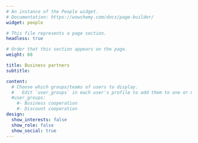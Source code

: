 ```yaml
---
# An instance of the People widget.
# Documentation: https://wowchemy.com/docs/page-builder/
widget: people

# This file represents a page section.
headless: true

# Order that this section appears on the page.
weight: 68

title: Business partners
subtitle:

content:
  # Choose which groups/teams of users to display.
  #   Edit `user_groups` in each user's profile to add them to one or more of these groups.
  #user_groups:
    #- Business cooperation
    #- Discount cooperation
design:
  show_interests: false
  show_role: false
  show_social: true
---
```

